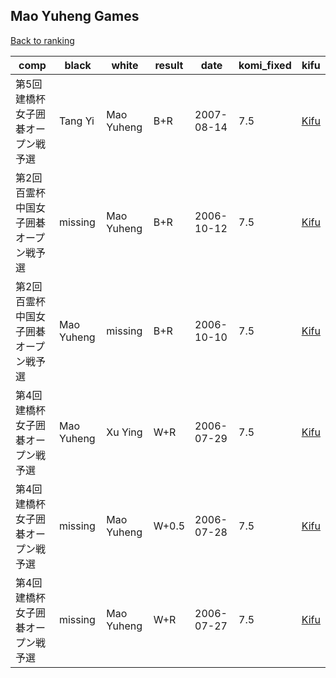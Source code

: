 ## Mao Yuheng Games

[Back to ranking](../../index.md)




| **comp** | **black** | **white** | **result** | **date** | **komi_fixed** | **kifu** | 
| --- | --- | --- | --- | --- | --- | --- |
| 第5回建橋杯女子囲碁オープン戦予選 | Tang Yi | Mao Yuheng | B+R | 2007-08-14 | 7.5 | [Kifu](https://kifudepot.net/kifucontents.php?id=%2BqT7b534FwUeDuGfgzn56Q%3D%3D) | 
| 第2回百霊杯中国女子囲碁オープン戦予選 | missing | Mao Yuheng | B+R | 2006-10-12 | 7.5 | [Kifu](https://kifudepot.net/kifucontents.php?id=DoWxr70rXKPIk0VKFP5tLA%3D%3D) | 
| 第2回百霊杯中国女子囲碁オープン戦予選 | Mao Yuheng | missing | B+R | 2006-10-10 | 7.5 | [Kifu](https://kifudepot.net/kifucontents.php?id=J0KX9A5n2IPqGF9XKJMCYQ%3D%3D) | 
| 第4回建橋杯女子囲碁オープン戦予選 | Mao Yuheng | Xu Ying | W+R | 2006-07-29 | 7.5 | [Kifu](https://kifudepot.net/kifucontents.php?id=Iw8Z0oLycACKDU7J5qaGDA%3D%3D) | 
| 第4回建橋杯女子囲碁オープン戦予選 | missing | Mao Yuheng | W+0.5 | 2006-07-28 | 7.5 | [Kifu](https://kifudepot.net/kifucontents.php?id=FaYX3LMHl6xPbCRpxY%2B%2FHw%3D%3D) | 
| 第4回建橋杯女子囲碁オープン戦予選 | missing | Mao Yuheng | W+R | 2006-07-27 | 7.5 | [Kifu](https://kifudepot.net/kifucontents.php?id=pauNnMJaD9jIpyE4LbJGiw%3D%3D) |




